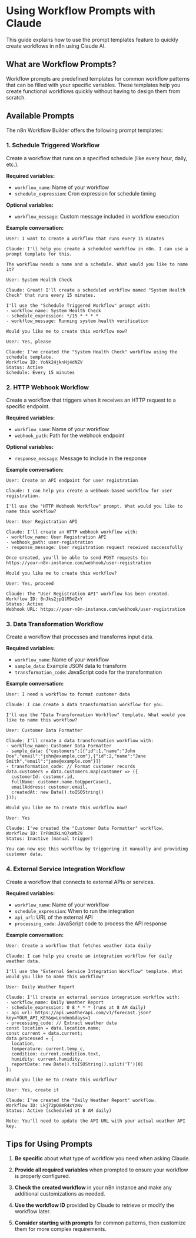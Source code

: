 # Using Workflow Prompts with Claude

This guide explains how to use the prompt templates feature to quickly create workflows in n8n using Claude AI.

## What are Workflow Prompts?

Workflow prompts are predefined templates for common workflow patterns that can be filled with your specific variables. These templates help you create functional workflows quickly without having to design them from scratch.

## Available Prompts

The n8n Workflow Builder offers the following prompt templates:

### 1. Schedule Triggered Workflow

Create a workflow that runs on a specified schedule (like every hour, daily, etc.).

**Required variables:**
- `workflow_name`: Name of your workflow
- `schedule_expression`: Cron expression for schedule timing

**Optional variables:**
- `workflow_message`: Custom message included in workflow execution

**Example conversation:**

```
User: I want to create a workflow that runs every 15 minutes

Claude: I'll help you create a scheduled workflow in n8n. I can use a prompt template for this.

The workflow needs a name and a schedule. What would you like to name it?

User: System Health Check

Claude: Great! I'll create a scheduled workflow named "System Health Check" that runs every 15 minutes.

I'll use the "Schedule Triggered Workflow" prompt with:
- workflow_name: System Health Check
- schedule_expression: */15 * * * *
- workflow_message: Running system health verification

Would you like me to create this workflow now?

User: Yes, please

Claude: I've created the "System Health Check" workflow using the schedule template.
Workflow ID: YoNk24jknHj4dNZV
Status: Active
Schedule: Every 15 minutes
```

### 2. HTTP Webhook Workflow

Create a workflow that triggers when it receives an HTTP request to a specific endpoint.

**Required variables:**
- `workflow_name`: Name of your workflow
- `webhook_path`: Path for the webhook endpoint

**Optional variables:**
- `response_message`: Message to include in the response

**Example conversation:**

```
User: Create an API endpoint for user registration

Claude: I can help you create a webhook-based workflow for user registration.

I'll use the "HTTP Webhook Workflow" prompt. What would you like to name this workflow?

User: User Registration API

Claude: I'll create an HTTP webhook workflow with:
- workflow_name: User Registration API
- webhook_path: user-registration
- response_message: User registration request received successfully

Once created, you'll be able to send POST requests to:
https://your-n8n-instance.com/webhook/user-registration

Would you like me to create this workflow?

User: Yes, proceed

Claude: The "User Registration API" workflow has been created.
Workflow ID: 8nJks2jpQlM5dZxY
Status: Active
Webhook URL: https://your-n8n-instance.com/webhook/user-registration
```

### 3. Data Transformation Workflow

Create a workflow that processes and transforms input data.

**Required variables:**
- `workflow_name`: Name of your workflow
- `sample_data`: Example JSON data to transform
- `transformation_code`: JavaScript code for the transformation

**Example conversation:**

```
User: I need a workflow to format customer data

Claude: I can create a data transformation workflow for you.

I'll use the "Data Transformation Workflow" template. What would you like to name this workflow?

User: Customer Data Formatter

Claude: I'll create a data transformation workflow with:
- workflow_name: Customer Data Formatter
- sample_data: {"customers":[{"id":1,"name":"John Doe","email":"john@example.com"},{"id":2,"name":"Jane Smith","email":"jane@example.com"}]}
- transformation_code: // Format customer records
data.customers = data.customers.map(customer => ({
  customerId: customer.id,
  fullName: customer.name.toUpperCase(),
  emailAddress: customer.email,
  createdAt: new Date().toISOString()
}));

Would you like me to create this workflow now?

User: Yes

Claude: I've created the "Customer Data Formatter" workflow.
Workflow ID: TrP8m3kLnQ7xWbZ9
Status: Inactive (manual trigger)

You can now use this workflow by triggering it manually and providing customer data.
```

### 4. External Service Integration Workflow

Create a workflow that connects to external APIs or services.

**Required variables:**
- `workflow_name`: Name of your workflow
- `schedule_expression`: When to run the integration
- `api_url`: URL of the external API
- `processing_code`: JavaScript code to process the API response

**Example conversation:**

```
User: Create a workflow that fetches weather data daily

Claude: I can help you create an integration workflow for daily weather data.

I'll use the "External Service Integration Workflow" template. What would you like to name this workflow?

User: Daily Weather Report

Claude: I'll create an external service integration workflow with:
- workflow_name: Daily Weather Report
- schedule_expression: 0 8 * * * (runs at 8 AM daily)
- api_url: https://api.weatherapi.com/v1/forecast.json?key=YOUR_API_KEY&q=London&days=1
- processing_code: // Extract weather data
const location = data.location.name;
const current = data.current;
data.processed = {
  location,
  temperature: current.temp_c,
  condition: current.condition.text,
  humidity: current.humidity,
  reportDate: new Date().toISOString().split('T')[0]
};

Would you like me to create this workflow?

User: Yes, create it

Claude: I've created the "Daily Weather Report" workflow.
Workflow ID: Lkj72pQ8mR4xYzNv
Status: Active (scheduled at 8 AM daily)

Note: You'll need to update the API URL with your actual weather API key.
```

## Tips for Using Prompts

1. **Be specific** about what type of workflow you need when asking Claude.

2. **Provide all required variables** when prompted to ensure your workflow is properly configured.

3. **Check the created workflow** in your n8n instance and make any additional customizations as needed.

4. **Use the workflow ID** provided by Claude to retrieve or modify the workflow later.

5. **Consider starting with prompts** for common patterns, then customize them for more complex requirements. 
